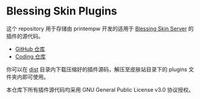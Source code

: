 # Blessing Skin Plugins

这个 repository 用于存储由 printempw 开发的适用于 [Blessing Skin Server](https://github.com/printempw/blessing-skin-server/) 的插件的源代码。

- [GitHub 仓库](https://github.com/printempw/blessing-skin-plugins)
- [Coding 仓库](https://coding.net/u/printempw/p/blessing-skin-plugins/git)

你可以在 [dist](https://coding.net/u/printempw/p/blessing-skin-plugins/git/tree/master/dist) 目录内下载压缩好的插件源码，解压至皮肤站目录下的 plugins 文件夹内即可使用。

本仓库下所有插件源代码均采用 GNU General Public License v3.0 协议授权。
